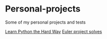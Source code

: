 # Personal-projects
Some of my personal projects and tests

[Learn Python the Hard Way](/learn)
[Euler project solves](/euler)
